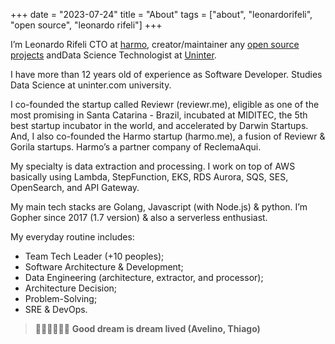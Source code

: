 +++
date = "2023-07-24"
title = "About"
tags = ["about", "leonardorifeli", "open source", "leonardo rifeli"]
+++

I’m Leonardo Rifeli CTO at [harmo](https://harmo.me), creator/maintainer any [open source projects](https://github.com/avelino) andData Science Technologist at [Uninter](https://www.uninter.com/).

I have more than 12 years old of experience as Software Developer. Studies Data Science at uninter.com university.

I co-founded the startup called Reviewr (reviewr.me), eligible as one of the most promising in Santa Catarina - Brazil, incubated at MIDITEC, the 5th best startup incubator in the world, and accelerated by Darwin Startups. And, I also co-founded the Harmo startup (harmo.me), a fusion of Reviewr & Gorila startups. Harmo’s a partner company of ReclemaAqui.

My specialty is data extraction and processing. I work on top of AWS basically using Lambda, StepFunction, EKS, RDS Aurora, SQS, SES, OpenSearch, and API Gateway.

My main tech stacks are Golang, Javascript (with Node.js) & python. I’m Gopher since 2017 (1.7 version) & also a serverless enthusiast.

My everyday routine includes:

* Team Tech Leader (+10 peoples);
* Software Architecture & Development;
* Data Engineering (architecture, extractor, and processor);
* Architecture Decision;
* Problem-Solving;
* SRE & DevOps.

> 🏊‍♂️🚴‍♂️🏃‍♂️ **Good dream is dream lived (Avelino, Thiago)**
